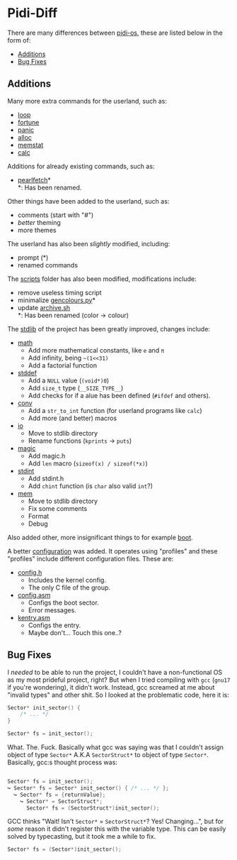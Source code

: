 # Pidi-Diff

There are many differences between [pidi-os](https://github.com/GandelXIV/pidi-os),
these are listed below in the form of:

* [Additions](#additions)
* [Bug Fixes](#bug-fixes)

## Additions

Many more extra commands for the userland, such as:
* [loop](https://github.com/ElisStaaf/pearlOS/blob/main/kernel/programs/loop.h)
* [fortune](https://github.com/ElisStaaf/pearlOS/blob/main/kernel/programs/fortune.h)
* [panic](https://github.com/ElisStaaf/pearlOS/blob/main/kernel/programs/panic.h)
* [alloc](https://github.com/ElisStaaf/pearlOS/blob/main/kernel/programs/alloc.h)
* [memstat](https://github.com/ElisStaaf/pearlOS/blob/main/kernel/programs/memstat.h)
* [calc](https://github.com/ElisStaaf/pearlOS/blob/main/kernel/programs/calc.h)

Additions for already existing commands, such as:
* [pearlfetch](https://github.com/ElisStaaf/pearlOS/blob/main/kernel/programs/pearlfetch.h)\*  
\*: Has been renamed.

Other things have been added to the userland, such as:
* comments (start with "#")
* *better* theming
* more themes

The userland has also been *slightly* modified, including:
* prompt (\*)
* renamed commands

The [scripts](https://github.com/ElisStaaf/pearlOS/blob/main/scripts) folder has also been modified, 
modifications include:
* remove useless timing script 
* minimalize [gencolours.py](https://github.com/ElisStaaf/pearlOS/blob/main/scripts/gencolours.py)\*
* update [archive.sh](https://github.com/ElisStaaf/pearlOS/blob/main/scripts/archive.sh)  
\*: Has been renamed (color -> colour)

The [stdlib](https://github.com/ElisStaaf/pearlOS/blob/main/lib) of the project has been greatly
improved, changes include:
* [math](https://github.com/ElisStaaf/pearlOS/blob/main/lib/math.h)
  * Add more mathematical constants, like `e` and `π`
  * Add infinity, being `~(1<<31)`
  * Add a factorial function
* [stddef](https://github.com/ElisStaaf/pearlOS/blob/main/lib/stddef.h)
  * Add a `NULL` value (`(void*)0`)
  * Add `size_t` type (`__SIZE_TYPE__`)
  * Add checks for if a alue has been defined (`#ifdef` and others).
* [conv](https://github.com/ElisStaaf/pearlOS/blob/main/lib/conv.h)
  * Add a `str_to_int` function (for userland programs like `calc`)
  * Add more (and better) macros
* [io](https://github.com/ElisStaaf/pearlOS/blob/main/lib/io.h)
  * Move to stdlib directory
  * Rename functions (`kprints` -> `puts`)
* [magic](https://github.com/ElisStaaf/pearlOS/blob/main/lib/magic.h)
  * Add magic.h
  * Add `len` macro (`sizeof(x) / sizeof(*x)`)
* [stdint](https://github.com/ElisStaaf/pearlOS/blob/main/lib/stdint.h)
  * Add stdint.h
  * Add `chint` function (is `char` also valid `int`?)
* [mem](https://github.com/ElisStaaf/pearlOS/blob/main/lib/mem.h)
  * Move to stdlib directory
  * Fix some comments
  * Format
  * Debug

Also added other, more insignificant things to for example
[boot](https://github.com/ElisStaaf/pearlOS/blob/main/boot).

A better [configuration](https://github.com/ElisStaaf/pearlOS/blob/main/config)
was added. It operates using "profiles" and these "profiles" include different
configuration files. These are:
* [config.h](https://github.com/ElisStaaf/pearlOS/blob/main/config/config.h)
  * Includes the kernel config.
  * The only C file of the group.
* [config.asm](https://github.com/ElisStaaf/pearlOS/blob/main/config/config.asm)
  * Configs the boot sector.
  * Error messages.
* [kentry.asm](https://github.com/ElisStaaf/pearlOS/blob/main/config/kentry.asm)
  * Configs the entry.
  * Maybe don't... Touch this one..?

## Bug Fixes

I *needed* to be able to run the project, I couldn't have a non-functional
OS as my most prideful project, right? But when I tried compiling with `gcc`
(`gnu17` if you're wondering), it didn't work. Instead, gcc screamed at me
about "invalid types" and other shit. So I looked at the problematic
code, here it is:
```c
Sector* init_sector() {
    /* ... */
}

Sector* fs = init_sector();
```
What. The. Fuck. Basically what gcc was saying was that I couldn't assign
object of type `Sector*` A.K.A `SectorStruct*` to object of type `Sector*`.
Basically, gcc:s thought process was:
```c

Sector* fs = init_sector();
↪ Sector* fs = Sector* init_sector() { /* ... */ };
  ↪ Sector* fs = {returnValue};
    ↪ Sector* = SectorStruct*;
      Sector* fs = (SectorStruct*)init_sector();
```
GCC thinks "Wait! Isn't `Sector*` = `SectorStruct*`? Yes! Changing...", but for
*some* reason it didn't register this with the variable type. This can be easily
solved by typecasting, but it took me a while to fix.
```c
Sector* fs = (Sector*)init_sector();
```